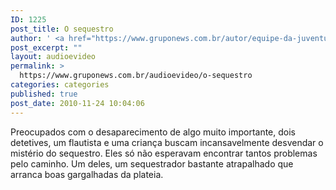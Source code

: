 ```yaml
---
ID: 1225
post_title: O sequestro
author: ' <a href="https://www.gruponews.com.br/autor/equipe-da-juventude" rel="tag">Equipe da Juventude</a>'
post_excerpt: ""
layout: audioevideo
permalink: >
  https://www.gruponews.com.br/audioevideo/o-sequestro
categories: categories
published: true
post_date: 2010-11-24 10:04:06
---
```

Preocupados com o desaparecimento de algo muito importante, dois detetives, um flautista e uma criança buscam incansavelmente desvendar o mistério do sequestro. Eles só não esperavam encontrar tantos problemas pelo caminho. Um deles, um sequestrador bastante atrapalhado que arranca boas gargalhadas da plateia.